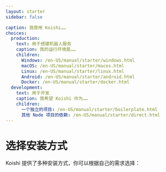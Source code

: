 ```yaml
---
layout: starter
sidebar: false

caption: 我使用 Koishi……
choices:
  production:
    text: 用于搭建机器人服务
    caption: 我的运行环境是……
    children:
      Windows: /en-US/manual/starter/windows.html
      macOS: /en-US/manual/starter/macos.html
      Linux: /en-US/manual/starter/linux.html
      Android: /en-US/manual/starter/android.html
      Docker: /en-US/manual/starter/docker.html
  development:
    text: 用于开发
    caption: 我希望 Koishi 作为……
    children:
      一个独立的项目: /en-US/manual/starter/boilerplate.html
      其他 Node 项目的依赖: /en-US/manual/starter/direct.html
---
```


# 选择安装方式

Koishi 提供了多种安装方式，你可以根据自己的需求选择：

